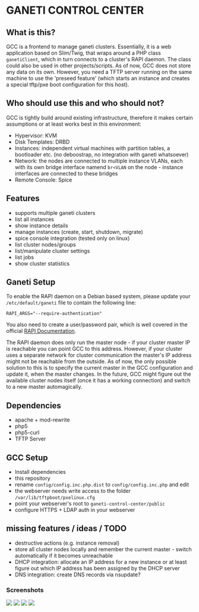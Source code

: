 # GANETI CONTROL CENTER

## What is this?

GCC is a frontend to manage ganeti clusters. Essentially, it is a web application based on Slim/Twig, that wraps around a PHP class ```ganetiClient```, which in turn connects to a cluster's RAPI daemon. The class could also be used in other projects/scripts. As of now, GCC does not store any data on its own. However, you need a TFTP server running on the same machine to use the 'preseed feature' (which starts an instance and creates a special tftp/pxe boot configuration for this host).

## Who should use this and who should not?

GCC is tightly build around existing infrastructure, therefore it makes certain assumptions or at least works best in this environment:
* Hypervisor: KVM
* Disk Templates: DRBD
* Instances: independent virtual machines with partition tables, a bootloader etc. (no deboostrap, no integration with ganeti whatsoever)
* Network: the nodes are connected to multiple instance VLANs, each with its own bridge interface namend ```br<VLAN``` on the node - instance interfaces are connected to these bridges
* Remote Console: Spice

## Features

* supports multiple ganeti clusters
* list all instances
* show instance details
* manage instances (create, start, shutdown, migrate)
* spice console integration (tested only on linux)
* list cluster nodes/groups
* list/manipulate cluster settings
* list jobs
* show cluster statistics

## Ganeti Setup

To enable the RAPI daemon on a Debian based system, please update your ```/etc/default/ganeti``` file to contain the following line:
```
RAPI_ARGS="--require-authentication"
```
You also need to create a user/password pair, which is well covered in the official [RAPI Documentation](http://docs.ganeti.org/ganeti/2.15/html/rapi.html#users-and-passwords).

The RAPI daemon does only run the master node - if your cluster master IP is reachable you can point GCC to this address. However, if your cluster uses a separate network for cluster communication the master's IP address might not be reachable from the outside. As of now, the only possible solution to this is to specify the current master in the GCC configuration and update it, when the master changes. In the future, GCC might figure out the available cluster nodes itself (once it has a working connection) and switch to a new master automagically. 

## Dependencies

* apache + mod-rewrite
* php5
* php5-curl
* TFTP Server

## GCC Setup

* Install dependencies 
* this repository
* rename ```config/config.inc.php.dist``` to ```config/config.inc.php``` and edit
* the webserver needs write access to the folder ```/var/lib/tftpboot/pxelinux.cfg```
* point your webserver's root to ```ganeti-control-center/public```
* configure HTTPS + LDAP auth in your webserver

## missing features / ideas / TODO

* destructive actions (e.g. instance removal)
* store all cluster nodes locally and remember the current master - switch automatically if it becomes unreachable
* DHCP integration: allocate an IP address for a new instance or at least figure out which IP address has been assigned by the DHCP server
* DNS integration: create DNS records via nsupdate? 

### Screenshots

[<img src="http://s15.postimg.org/mms00ql93/gcc_clusternodes.jpg">](http://s15.postimg.org/i0vvsdzq3/gcc_clusternodes.png)
[<img src="http://s8.postimg.org/98xr6m9g1/gcc_instancedetails.jpg">](http://s8.postimg.org/qm81lh4r9/gcc_instancedetails.png)
[<img src="http://s11.postimg.org/wvg91a467/gcc_instances.jpg">](http://s11.postimg.org/byk0wm65f/gcc_instances.png)
[<img src="http://s32.postimg.org/rdogtuh8h/gcc_stats.jpg">](http://s32.postimg.org/apwyrcmh1/gcc_stats.png)
